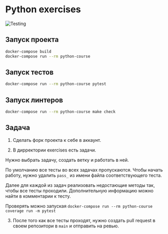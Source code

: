 # Python exercises

![Testing](https://github.com/DualbootPartnersLLC/ru-study-python/actions/workflows/main.yml/badge.svg?branch=feature/error-branch)

## Запуск проекта

```sh
docker-compose build
docker-compose run --rm python-course
```

## Запуск тестов

```sh
docker-compose run --rm python-course pytest
```

## Запуск линтеров

```sh
docker-compose run --rm python-course make check
```

## Задача

1. Сделать форк проекта к себе в аккаунт.

2. В дирректории exercises есть задачи.

  Нужно выбрать задачу, создать ветку и работать в ней.

  По умолчанию все тесты во всех задачах пропускаются. Чтобы начать работу, нужно удалить `pass_` из имени файла соответствующего теста.

  Далее для каждой из задач реализовать недостающие методы так, чтобы все тесты проходили. Дополнительную информацию можно найти в комментарии к тесту.

  Проверять можно запуская `docker-compose run --rm python-course coverage run -m pytest`

3. После того как все тесты проходят, нужно создать pull request в своем репозитори в `main` и отправить на ревью.